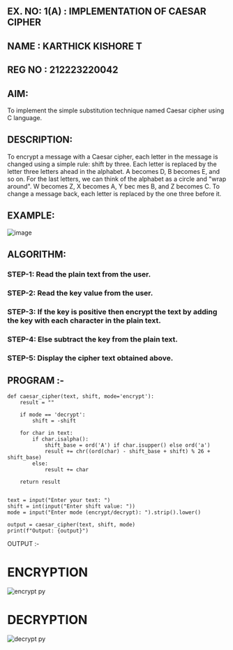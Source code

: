 ## EX. NO: 1(A) : IMPLEMENTATION OF CAESAR CIPHER

## NAME : KARTHICK KISHORE T
## REG NO : 212223220042
 

## AIM:

To implement the simple substitution technique named Caesar cipher using C language.

## DESCRIPTION:

To encrypt a message with a Caesar cipher, each letter in the message is changed using a simple rule: shift by three. Each letter is replaced by the letter three letters ahead in the alphabet. A becomes D, B becomes E, and so on. For the last letters, we can think of the
alphabet as a circle and "wrap around". W becomes Z, X becomes A, Y bec mes B, and Z
becomes C. To change a message back, each letter is replaced by the one three before it.

## EXAMPLE:



![image](https://github.com/Hemamanigandan/CNS/assets/149653568/eb9c6c43-8c80-4cdd-b9d4-91705a311c79)


## ALGORITHM:

### STEP-1: Read the plain text from the user.
### STEP-2: Read the key value from the user.
### STEP-3: If the key is positive then encrypt the text by adding the key with each character in the plain text.
### STEP-4: Else subtract the key from the plain text.
### STEP-5: Display the cipher text obtained above.


## PROGRAM :-
```
def caesar_cipher(text, shift, mode='encrypt'):
    result = ""
    
    if mode == 'decrypt':
        shift = -shift  
    
    for char in text:
        if char.isalpha():
            shift_base = ord('A') if char.isupper() else ord('a')
            result += chr((ord(char) - shift_base + shift) % 26 + shift_base)
        else:
            result += char  
    
    return result


text = input("Enter your text: ")
shift = int(input("Enter shift value: "))
mode = input("Enter mode (encrypt/decrypt): ").strip().lower()

output = caesar_cipher(text, shift, mode)
print(f"Output: {output}")
```

OUTPUT :-

# ENCRYPTION
![encrypt py](https://github.com/user-attachments/assets/15893997-fc37-49af-878d-416795e54005)

# DECRYPTION
![decrypt py](https://github.com/user-attachments/assets/b46af1f0-d384-485f-a0cb-75d533127351)
